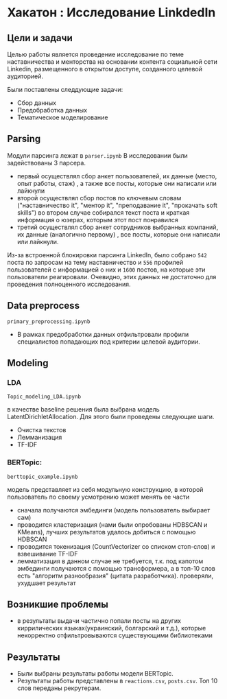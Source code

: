 # Хакатон : Исследование LinkdedIn

## Цели и задачи
Целью работы является проведение исследование по теме наставничества и менторства на основании контента социальной сети Linkedin, размещенного в открытом доступе, созданного целевой аудиторией.

Были поставлены следдующие задачи:
* Сбор данных 
* Предобработка данных 
* Тематическое моделирование

## Parsing 
Модули парсинга лежат в `parser.ipynb`
В исследовании были задействованы 3 парсера.
- первый осуществлял сбор анкет пользователей, их данные (место, опыт работы, стаж) , а также все посты, которые они написали или лайкнули
- второй осуществлял сбор постов по ключевым словам ("наставничество it", "ментор it", "преподавание it", "прокачать soft skills")
во втором случае собирался текст поста и краткая информация о юзерах, которым этот пост понравился
- третий осуществлял сбор анкет сотрудников выбранных компаний, их данные (аналогично первому) , все посты, которые они написали или лайкнули.

Из-за встроенной блокировки парсинга LinkedIn, было собрано `542` поста по запросам на тему наставничество и `556` профилей пользователей с информацией о них и `1600` постов, на которые эти пользователи реагировали. Очевидно, этих данных не достаточно для проведения полноценного исследования. 

## Data preprocess
`primary_preprocessing.ipynb`
* В рамках предобработки данных отфильтровали профили специалистов попадающих под критерии целевой аудитории.

## Modeling
### LDA
`Topic_modeling_LDA.ipynb`

в качестве baseline решения была выбрана модель LatentDirichletAllocation. Для этого были проведены следующие шаги.
- Очистка текстов
- Лемманизация 
- TF-IDF

### BERTopic:
`berttopic_example.ipynb`

модель представляет из себя модульную конструкцию, в которой пользователь по своему усмотрению может менять ее части
- сначала получаются эмбединги (модель пользователь выбирает сам)
- проводится кластеризация (нами были опробованы HDBSCAN и KMeans), лучших результатов удалось добиться с помощью HDBSCAN
- проводится токенизация (CountVectorizer со списком стоп-слов) и взвешивание TF-IDF
- лемматизация в данном случае не требуется, т.к. под капотом эмбединги получаются с помощью трансформера, а в топ-10 слов есть "алгоритм разнообразия" (цитата разработчика). проверяли, ухудшает результат

## Возникшие проблемы
- в результаты выдачи частично попали посты на других киррилических языках(украинский, болгарский и т.д.), которые некорректно отфильтровываются существующими  библиотеками

## Результаты
- Были выбраны результаты работы модели BERTopic.
- Результаты работы представлены в `reactions.csv`, `posts.csv`. Топ 10 слов переданы рекрутерам.
